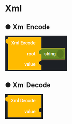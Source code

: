 # Xml

## ● Xml Encode

![](../../.gitbook/assets/image%20%28204%29.png)

## ● Xml Decode

![](../../.gitbook/assets/image%20%28101%29.png)


